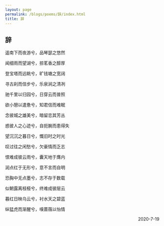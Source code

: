 ```yaml
---
layout: page
permalink: /blogs/poems/辞/index.html
title: 辞
---
```


## 辞

遥南下而夜游兮，品琴瑟之悠然

闻细雨而望湖兮，掠茗香之醇厚

登宝塔而远眺兮，旷钱塘之宽阔

寻古刹而信步兮，乐泉涧之清冽

驰千里以归园兮，日穿云而普照

欲小憩以遣惫兮，知君信而难眠

念彼城之雄美兮，暗留恋其芳丛

惑彼人之心迹兮，自扼腕而患得失

望沉沉之暮日兮，慨旧时之时光

叹过往之闲愁兮，欠豪情而乏志

恨难成彼云雨兮，囊天地于膺内

润点红于无形兮，意不言而自明

恐胸中无点墨兮，志不存于数载

似朝露离枝桠兮，终难成彼层云

暮红日映乌云兮，衬水天之碧蓝

纵猛虎而渐醒兮，嗅蔷薇以怡情

<p align="right">2020-7-19</p>
